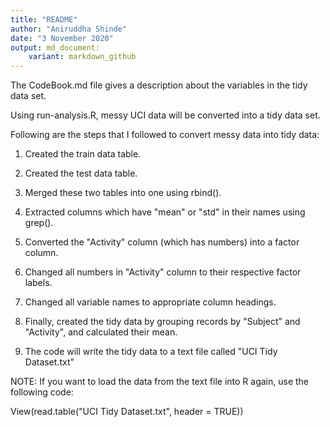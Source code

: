 ```yaml
---
title: "README"
author: "Aniruddha Shinde"
date: "3 November 2020"
output: md_document:
    variant: markdown_github
---
```



The CodeBook.md file gives a description about the variables in the tidy data set.

Using run-analysis.R, messy UCI data will be converted into a tidy data set.

Following are the steps that I followed to convert messy data into tidy data:

1. Created the train data table.

2. Created the test data table.

3. Merged these two tables into one using rbind().

4. Extracted columns which have "mean" or "std" in their names using grep().

5. Converted the "Activity" column (which has numbers) into a factor column.

6. Changed all numbers in "Activity" column to their respective factor labels.

7. Changed all variable names to appropriate column headings.

8. Finally, created the tidy data by grouping records by "Subject" and "Activity", and calculated their mean.

9. The code will write the tidy data to a text file called "UCI Tidy Dataset.txt"

NOTE: If you want to load the data from the text file into R again, use the following code:

View(read.table("UCI Tidy Dataset.txt", header = TRUE))